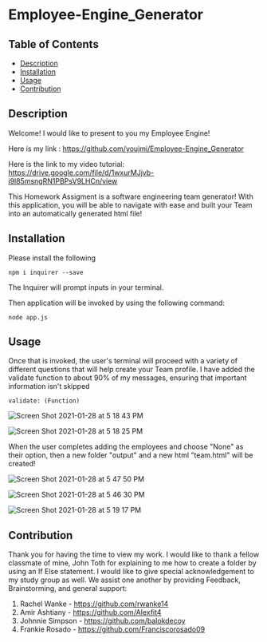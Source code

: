 # Employee-Engine_Generator

## Table of Contents

  * [Description](#description)
  * [Installation](#installation)
  * [Usage](#usage)
  * [Contribution](#contribution)

 
 ## Description

 Welcome! I would like to present to you my Employee Engine!

 Here is my link : https://github.com/youjmi/Employee-Engine_Generator


 Here is the link to my video tutorial: https://drive.google.com/file/d/1wxurMJjvb-i9l85msngRN1PBPsV9LHCn/view


 This Homework Assigment is a software engineering team generator! With this application, you will be able to navigate with ease and built your Team into an automatically generated html file!

## Installation 

Please install the following

```
npm i inquirer --save
```

The Inquirer will prompt inputs in your terminal.

Then application will be invoked by using the following command:

```
node app.js
```

## Usage

Once that is invoked, the user's terminal will proceed with a variety of different questions that will help create your Team profile.  I have added the validate function to about 90% of my messages, ensuring that important information isn't skipped

``` 
validate: (Function)
```
![Screen Shot 2021-01-28 at 5 18 43 PM](https://user-images.githubusercontent.com/73494581/106208828-feec8e00-6191-11eb-9dd7-ad2527c491e3.png)

![Screen Shot 2021-01-28 at 5 18 25 PM](https://user-images.githubusercontent.com/73494581/106208825-fc8a3400-6191-11eb-804c-ae177c781cad.png)

When the user completes adding the employees and choose "None" as their option, then a new folder  "output" and a new html "team.html" will be created!

![Screen Shot 2021-01-28 at 5 47 50 PM](https://user-images.githubusercontent.com/73494581/106208851-06139c00-6192-11eb-95fd-7667aecb51eb.png)

![Screen Shot 2021-01-28 at 5 46 30 PM](https://user-images.githubusercontent.com/73494581/106208854-0875f600-6192-11eb-8498-737d05e5f507.png)

![Screen Shot 2021-01-28 at 5 19 17 PM](https://user-images.githubusercontent.com/73494581/106208839-014ee800-6192-11eb-80f9-170ec48079bd.png)

## Contribution

Thank you for having the time to view my work. I would like to thank a fellow classmate of mine, John Toth for explaining to me how to create a folder by using an If Else statement. I would like to give special acknowledgement to my study group as well. We assist one another by providing Feedback, Brainstorming, and general support:

1. Rachel Wanke - https://github.com/rwanke14
2. Amir Ashtiany - https://github.com/Alexfit4
3. Johnnie Simpson - https://github.com/balokdecoy
4. Frankie Rosado - https://github.com/Franciscorosado09
